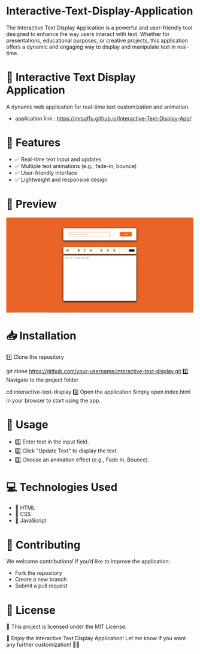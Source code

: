 # Interactive-Text-Display-Application
The Interactive Text Display Application is a powerful and user-friendly tool designed to enhance the way users interact with text. Whether for presentations, educational purposes, or creative projects, this application offers a dynamic and engaging way to display and manipulate text in real-time.

# 🌟 Interactive Text Display Application

A dynamic web application for real-time text customization and animation.
* application link : https://mrsaffu.github.io/Interactive-Text-Display-App/
# 🚀 Features
* ✅ Real-time text input and updates
* ✅ Multiple text animations (e.g., fade-in, bounce)
* ✅ User-friendly interface
* ✅ Lightweight and responsive design

# 📌 Preview

<img src="./readmeImages/img1.png" alt="images" width="500">

# 📥 Installation
1️⃣ Clone the repository

git clone https://github.com/your-username/interactive-text-display.git
2️⃣ Navigate to the project folder

cd interactive-text-display
3️⃣ Open the application
Simply open index.html in your browser to start using the app.

# 🎯 Usage
* 1️⃣ Enter text in the input field.
* 2️⃣ Click "Update Text" to display the text.
* 3️⃣ Choose an animation effect (e.g., Fade In, Bounce).

# 💻 Technologies Used
* 🔹 HTML
* 🔹 CSS
* 🔹 JavaScript

# 🤝 Contributing
We welcome contributions! If you’d like to improve the application:

* Fork the repository
* Create a new branch
* Submit a pull request
# 📜 License
📌 This project is licensed under the MIT License.

🎉 Enjoy the Interactive Text Display Application!
Let me know if you want any further customization! 🚀🔥
